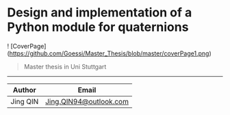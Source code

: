 # Design and implementation of a Python module for quaternions
! [CoverPage] (https://github.com/Goessi/Master_Thesis/blob/master/coverPage1.png)
> Master thesis in Uni Stuttgart
---
|  Author  |         Email          |
|----------|------------------------|
| Jing QIN | Jing.QIN94@outlook.com |

